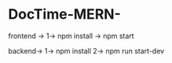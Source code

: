 # DocTime-MERN-
frontend -> 
1-> npm install
-> npm start

backend->
1-> npm install
2-> npm run start-dev
